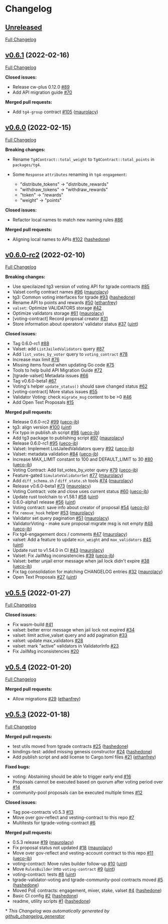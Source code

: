 # Changelog

## [Unreleased](https://github.com/confio/poe-contracts/tree/HEAD)

[Full Changelog](https://github.com/confio/poe-contracts/compare/v0.6.1...HEAD)

## [v0.6.1](https://github.com/confio/poe-contracts/tree/v0.6.1) (2022-02-16)

[Full Changelog](https://github.com/confio/poe-contracts/compare/v0.6.0...v0.6.1)

**Closed issues:**

- Release cw-plus 0.12.0 [\#89](https://github.com/confio/poe-contracts/issues/89)
- Add API migration guide [\#70](https://github.com/confio/poe-contracts/issues/70)

**Merged pull requests:**

- Add `tg4-group` contract [\#105](https://github.com/confio/poe-contracts/pull/105) ([maurolacy](https://github.com/maurolacy))

## [v0.6.0](https://github.com/confio/poe-contracts/tree/v0.6.0) (2022-02-15)

[Full Changelog](https://github.com/confio/poe-contracts/compare/v0.6.0-rc2...v0.6.0)

**Breaking changes:**

- Rename `Tg4Contract::total_weight` to `Tg4Contract::total_points` in `packages/tg4`.

- Some `Response` `attributes` renaming in `tg4-engagement`:
  - "distribute_tokens" -> "distribute_rewards"
  - "withdraw_tokens" -> "withdraw_rewards"
  - "token" -> "rewards"
  -  "weight" -> "points"

**Closed issues:**

- Refactor local names to match new naming rules [\#86](https://github.com/confio/poe-contracts/issues/86)

**Merged pull requests:**

- Aligning local names to APIs [\#102](https://github.com/confio/poe-contracts/pull/102) ([hashedone](https://github.com/hashedone))

## [v0.6.0-rc2](https://github.com/confio/poe-contracts/tree/v0.6.0-rc2) (2022-02-10)

[Full Changelog](https://github.com/confio/poe-contracts/compare/v0.5.5...v0.6.0-rc2)

**Breaking changes:**

- Use specilaized tg3 version of voting API for tgrade contracts [\#85](https://github.com/confio/poe-contracts/issues/85)
- Valset config contract names [\#96](https://github.com/confio/poe-contracts/pull/96) ([maurolacy](https://github.com/maurolacy))
- tg3: Common voting interfaces for tgrade [\#93](https://github.com/confio/poe-contracts/pull/93) ([hashedone](https://github.com/hashedone))
- Rename API to points and rewards [\#50](https://github.com/confio/poe-contracts/pull/50) ([ethanfrey](https://github.com/ethanfrey))
- `valset`: Optimize VALIDATORS storage [\#42](https://github.com/confio/poe-contracts/issues/42)
- Optimize validators storage [\#61](https://github.com/confio/poe-contracts/pull/61) ([maurolacy](https://github.com/maurolacy))
- \[voting-contract\] Record proposal creator [\#31](https://github.com/confio/poe-contracts/issues/31)
- Store information about operators' validator status [\#37](https://github.com/confio/poe-contracts/pull/37) ([uint](https://github.com/uint))

**Closed issues:**

- Tag 0.6.0-rc1 [\#88](https://github.com/confio/poe-contracts/issues/88)
- Valset: add `ListJailedValidators` query [\#87](https://github.com/confio/poe-contracts/issues/87)
- Add `list_votes_by_voter` query to `voting_contract` [\#78](https://github.com/confio/poe-contracts/issues/78)
- Increase max limit [\#76](https://github.com/confio/poe-contracts/issues/76)
- Missing items found when updating Go code [\#75](https://github.com/confio/poe-contracts/issues/75)
- Tools to help build API Migration Guide [\#72](https://github.com/confio/poe-contracts/issues/72)
- \[tgrade-valset\] Metadata issues [\#66](https://github.com/confio/poe-contracts/issues/66)
- Tag v0.6.0-beta1 [\#67](https://github.com/confio/poe-contracts/issues/67)
- Voting's helper `update_status()` should save changed status [\#62](https://github.com/confio/poe-contracts/issues/62)
- \[voting-contract\] More status issues [\#55](https://github.com/confio/poe-contracts/issues/55)
- Validator Voting: check `migrate_msg` content to be \>0 [\#46](https://github.com/confio/poe-contracts/issues/46)
- Add Open Text Proposals [\#15](https://github.com/confio/poe-contracts/issues/15)

**Merged pull requests:**

- Release 0.6.0-rc2 [\#99](https://github.com/confio/poe-contracts/pull/99) ([ueco-jb](https://github.com/ueco-jb))
- tg3: align version [\#100](https://github.com/confio/poe-contracts/pull/100) ([uint](https://github.com/uint))
- Fix typo in publish.sh script [\#98](https://github.com/confio/poe-contracts/pull/98) ([ueco-jb](https://github.com/ueco-jb))
- Add tg3 package to publishing script [\#97](https://github.com/confio/poe-contracts/pull/97) ([maurolacy](https://github.com/maurolacy))
- Release 0.6.0-rc1 [\#95](https://github.com/confio/poe-contracts/pull/95) ([ueco-jb](https://github.com/ueco-jb))
- Valset: Implement ListJailedValidators query [\#92](https://github.com/confio/poe-contracts/pull/92) ([ueco-jb](https://github.com/ueco-jb))
- Valset: metadata validation [\#84](https://github.com/confio/poe-contracts/pull/84) ([ueco-jb](https://github.com/ueco-jb))
- Increase MAX\_LIMIT constant to 100 and DEFAULT\_LIMIT to 30 [\#80](https://github.com/confio/poe-contracts/pull/80) ([ueco-jb](https://github.com/ueco-jb))
- Voting Contract: Add list\_votes\_by\_voter query [\#79](https://github.com/confio/poe-contracts/pull/79) ([ueco-jb](https://github.com/ueco-jb))
- Feature-gated `SimulateValidatorSet` [\#77](https://github.com/confio/poe-contracts/pull/77) ([maurolacy](https://github.com/maurolacy))
- Add `diff_schema.sh` / `diff_state.sh` tools [\#74](https://github.com/confio/poe-contracts/pull/74) ([maurolacy](https://github.com/maurolacy))
- Release v0.6.0-beta1 [\#73](https://github.com/confio/poe-contracts/pull/73) ([maurolacy](https://github.com/maurolacy))
- Voting Contract: vote and close uses current status [\#60](https://github.com/confio/poe-contracts/pull/60) ([ueco-jb](https://github.com/ueco-jb))
- Update rust toolchain to v1.58.1 [\#58](https://github.com/confio/poe-contracts/pull/58) ([uint](https://github.com/uint))
- 0.6.0-alpha1 release [\#56](https://github.com/confio/poe-contracts/pull/56) ([uint](https://github.com/uint))
- Voting contract: save info about creator of proposal [\#54](https://github.com/confio/poe-contracts/pull/54) ([ueco-jb](https://github.com/ueco-jb))
- Fix `remove_hook` helper [\#53](https://github.com/confio/poe-contracts/pull/53) ([maurolacy](https://github.com/maurolacy))
- Validator set query pagination [\#51](https://github.com/confio/poe-contracts/pull/51) ([maurolacy](https://github.com/maurolacy))
- ValidatorVoting - make sure proposal migrate msg is not empty [\#48](https://github.com/confio/poe-contracts/pull/48) ([ueco-jb](https://github.com/ueco-jb))
- Fix tg4-engagement docs / comments [\#47](https://github.com/confio/poe-contracts/pull/47) ([maurolacy](https://github.com/maurolacy))
- valset: Add a feature to update `min_weight` and `max_validators` [\#45](https://github.com/confio/poe-contracts/pull/45) ([uint](https://github.com/uint))
- Update rust to v1.54.0 in CI [\#43](https://github.com/confio/poe-contracts/pull/43) ([maurolacy](https://github.com/maurolacy))
- Valset: Fix JailMsg inconsistencies [\#39](https://github.com/confio/poe-contracts/pull/39) ([ueco-jb](https://github.com/ueco-jb))
- Valset: better unjail error message when jail lock didn't expire [\#38](https://github.com/confio/poe-contracts/pull/38) ([ueco-jb](https://github.com/ueco-jb))
- Fix tag consolidation for matching CHANGELOG entries [\#32](https://github.com/confio/poe-contracts/pull/32) ([maurolacy](https://github.com/maurolacy))
- Open Text Proposals [\#27](https://github.com/confio/poe-contracts/pull/27) ([uint](https://github.com/uint))

## [v0.5.5](https://github.com/confio/poe-contracts/tree/v0.5.5) (2022-01-27)

[Full Changelog](https://github.com/confio/poe-contracts/compare/v0.5.4...v0.5.5)

**Closed issues:**

- Fix wasm-build [\#41](https://github.com/confio/poe-contracts/issues/41)
- valset: better error message when jail lock not expired [\#34](https://github.com/confio/poe-contracts/issues/34)
- valset: limit active\_valset query and add pagination [\#33](https://github.com/confio/poe-contracts/issues/33)
- valset: update max\_validators [\#28](https://github.com/confio/poe-contracts/issues/28)
- valset: mark "active" validators in ValidatorInfo [\#23](https://github.com/confio/poe-contracts/issues/23)
- Fix JailMsg inconsistencies [\#20](https://github.com/confio/poe-contracts/issues/20)

## [v0.5.4](https://github.com/confio/poe-contracts/tree/v0.5.4) (2022-01-20)

[Full Changelog](https://github.com/confio/poe-contracts/compare/v0.5.3-2...v0.5.4)

**Merged pull requests:**

- Allow migrations [\#29](https://github.com/confio/poe-contracts/pull/29) ([ethanfrey](https://github.com/ethanfrey))

## [v0.5.3](https://github.com/confio/poe-contracts/tree/v0.5.3-2) (2022-01-18)

[Full Changelog](https://github.com/confio/poe-contracts/compare/7a91033173dbd32d835373b31ad1c1b7c7db4296...v0.5.3-2)

**Merged pull requests:**

- test utils moved from tgrade contracts [\#25](https://github.com/confio/poe-contracts/pull/25) ([hashedone](https://github.com/hashedone))
- bindings-test: added missing genesis constructor [\#24](https://github.com/confio/poe-contracts/pull/24) ([hashedone](https://github.com/hashedone))
- Add publish script and add license to Cargo.toml files [\#21](https://github.com/confio/poe-contracts/pull/21) ([ethanfrey](https://github.com/ethanfrey))

**Fixed bugs:**

- voting: Abstaining should be able to trigger early end [\#16](https://github.com/confio/poe-contracts/issues/16)
- Proposals cannot be executed based on quorum after voting period over [\#14](https://github.com/confio/poe-contracts/issues/14)
- community-pool proposals can be executed multiple times [\#12](https://github.com/confio/poe-contracts/issues/12)

**Closed issues:**

- Tag poe-contracts v0.5.3 [\#13](https://github.com/confio/poe-contracts/issues/13)
- Move over gov-reflect and vesting-contract to this repo [\#7](https://github.com/confio/poe-contracts/issues/7)
- Multitests for tgrade-voting-contract [\#6](https://github.com/confio/poe-contracts/issues/6)

**Merged pull requests:**

- 0.5.3 release [\#19](https://github.com/confio/poe-contracts/pull/19) ([maurolacy](https://github.com/maurolacy))
- Fix proposal status not updated [\#18](https://github.com/confio/poe-contracts/pull/18) ([maurolacy](https://github.com/maurolacy))
- Move over gov-reflect and vesting-account contract to this repo [\#11](https://github.com/confio/poe-contracts/pull/11) ([ueco-jb](https://github.com/ueco-jb))
- voting-contract: Move rules builder follow-up [\#10](https://github.com/confio/poe-contracts/pull/10) ([uint](https://github.com/uint))
- Move `RulesBuilder` into `voting-contract` [\#9](https://github.com/confio/poe-contracts/pull/9) ([uint](https://github.com/uint))
- voting-contract: tests [\#8](https://github.com/confio/poe-contracts/pull/8) ([uint](https://github.com/uint))
- tgrade-validator-voting and tgrade-community-pool contracts moved [\#5](https://github.com/confio/poe-contracts/pull/5) ([hashedone](https://github.com/hashedone))
- Moved PoE contracts: engagement, mixer, stake, valset [\#4](https://github.com/confio/poe-contracts/pull/4) ([hashedone](https://github.com/hashedone))
- Basic CI config [\#2](https://github.com/confio/poe-contracts/pull/2) ([hashedone](https://github.com/hashedone))
- readme, utility scripts [\#1](https://github.com/confio/poe-contracts/pull/1) ([hashedone](https://github.com/hashedone))


\* *This Changelog was automatically generated by [github_changelog_generator](https://github.com/github-changelog-generator/github-changelog-generator)*
